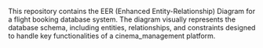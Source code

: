 This repository contains the EER (Enhanced Entity-Relationship) Diagram for a flight booking database system. 
The diagram visually represents the database schema, including entities, relationships, and constraints designed to handle key functionalities of a cinema_management platform.
